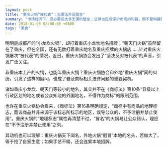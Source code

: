 ```yaml
---
layout: post
title: "重庆火锅“被代表”：无需法外设壁垒"
summary: "市场经济下，没必要设太多无谓的壁垒；法律也应成保护市场的利器，而不是构建壁垒的工具。"
date: 2018-01-05 08:00:00 +0800
tags: "美食"
---
```


明明是成都产的“小龙坎火锅”，却打着重庆小龙坎地名招牌；“朝天门火锅”虽然留在了重庆，但在全国，还有无数打着重庆地名及重庆招牌的火锅店……针对重庆火锅屡次“被代表”的情况，近日，重庆火锅协会发出了“坚决反对被代表”的声音，引发广泛关注。

非重庆本土产的火锅，也能叫重庆火锅？重庆火锅协会和外地“重庆火锅”间的纠纷，引发了这样的疑问，也成了普及商标相关法律问题的重要契机。

诸如重庆小龙坎、朝天门等较小的地名，其实并不在《商标法》第10条“县级以上行政区划的地名或者公众知晓的外国地名，不得作为商标”的限制范围。

也许在重庆火锅协会看来，《商标法》第16条明确规定，“商标中有商品的地理标志，而该商品并非来源于该标志所标示的地区，误导公众的，不予注册并禁止使用”。重庆火锅的“地理标志”属性再清楚不过，“冒名”的火锅易让公众错认，理应在“不予注册并禁止使用”之列。

其动机也可以理解：重庆火锅天下闻名，外地火锅“假冒”本地的名头，若做大了，等于抢了自家生意；如果手艺不精，还会连累本地招牌。
